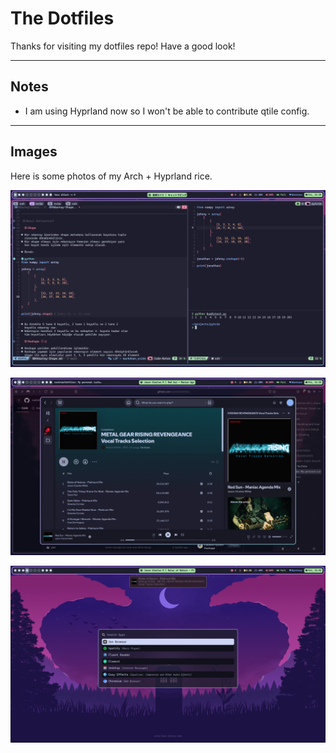 # The Dotfiles

Thanks for visiting my dotfiles repo!
Have a good look!

---

## Notes

- I am using Hyprland now so I won't be able to
  contribute qtile config.

---

## Images

Here is some photos of my Arch + Hyprland rice.

![Taking Notes](images/noteTaking.png)

![Listening Songs](images/listeningSongs.png)

![Rofi Preview](images/rofiPreview.png)
